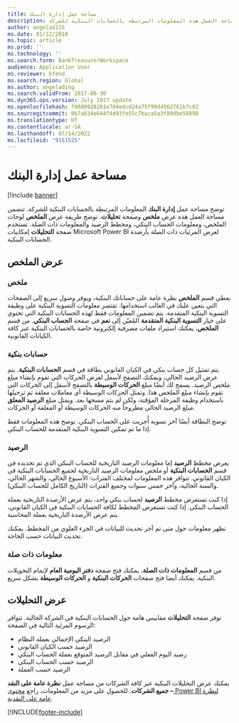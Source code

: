 ```yaml
---
title: مساحة عمل إدارة البنك
description: توفر هذه المقالة معلومات عن مساحة عمل إدارة البنك. توضح مساحة العمل هذه المعلومات المرتبطة بالحسابات البنكية للشركة.
author: angelad116
ms.date: 01/12/2018
ms.topic: article
ms.prod: ''
ms.technology: ''
ms.search.form: BankTreasurerWorkspace
audience: Application User
ms.reviewer: kfend
ms.search.region: Global
ms.author: angelading
ms.search.validFrom: 2017-06-30
ms.dyn365.ops.version: July 2017 update
ms.openlocfilehash: f9880928281e704edcd24a75f99d4562761b7c82
ms.sourcegitcommit: 0b7a034e644f4d93fe55c7baca5a3f89dbe56898
ms.translationtype: HT
ms.contentlocale: ar-SA
ms.lasthandoff: 07/14/2022
ms.locfileid: "9151525"
---
```

# <a name="bank-management-workspace"></a>مساحة عمل إدارة البنك

[!include [banner](../includes/banner.md)]

توضح مساحة عمل **إدارة البنك** المعلومات المرتبطة بالحسابات البنكية للشركة. تتضمن مساحة العمل هذه عرض **ملخص** وصفحة **تحليلات**. توضح طريقة عرض **الملخص** لوحات الملخص، ومعلومات الحساب البنكي، ومخطط الرصيد والمعلومات ذات الصلة. تستخدم صفحة **التحليلات** إمكانيات Microsoft Power BI لعرض المرئيات ذات الصلة بأرصدة الحسابات البنكية.

## <a name="summary-view"></a>عرض الملخص

### <a name="summary"></a>ملخص

يعطي قسم **الملخص** نظرة عامة على حساباتك البنكية، ويوفر وصول سريع إلى الصفحات التي يتعين عليك في الغالب استخدامها. تقتصر معلومات التسوية البنكية على وظيفة التسوية البنكية المتقدمة. يتم تضمين المعلومات فقط لهذه الحسابات البنكية التي تحتوي على خيار **التسوية البنكية المتقدمة** المُعيّن إلى **نعم** في صفحة **الحساب البنكي**. من قسم **الملخص**، يمكنك استيراد ملفات مصرفية إلكترونية خاصة بالحسابات البنكية عبر كافة الكيانات القانونية.

### <a name="bank-accounts"></a>حسابات بنكية

يتم تمثيل كل حساب بنكي في الكيان القانوني بطاقة في قسم **الحسابات البنكية**. يتم عرض الرصيد الحالي، ويمكنك التصفح لأسفل لعرض الحركات التي تقوم بإنشاء مبلغ ملخص الرصيد. يسمح لك أيضًا مبلغ **الحركات الوسيطة** بالتصفح لأسفل إلى الحركات التي تقوم بإنشاء مبلغ الملخص هذا. وتمثل الحركات الوسيطة أي معاملات معلقة تم ترحيلها باستخدام وظيفة المرحلة المؤقتة، ولكن لم يتم مسحها بعد. ويمثل مبلغ **الرصيد المعلق** مبلغ الرصيد الحالي مطروحاً منه الحركات الوسيطة أو المعلقة أو الحركات.

توضح البطاقة أيضًا آخر تسوية أُجريت على الحساب البنكي. توضح هذه المعلومات فقط إذا ما تم تمكين التسوية البنكية المتقدمة للحساب البنكي.

### <a name="balance"></a>الرصيد

يعرض مخطط **الرصيد** إما معلومات الرصيد التاريخية للحساب البنكي الذي تم تحديده في قسم **الحسابات البنكية** أو ملخص معلومات الرصيد التاريخية لجميع الحسابات البنكية في الكيان القانوني. تتوافر هذه المعلومات لمختلف الفترات: الأسبوع الحالي، والشهر الحالي، والسنة الحالية، وآخر خمس سنوات وجميع الفترات (التاريخ الكامل للحساب البنكي). 

إذا كنت تستعرض مخطط **الرصيد** لحساب بنكي واحد، يتم عرض الأرصدة التاريخية بعملة الحساب البنكي. إذا كنت تستعرض المخطط لكافة الحسابات البنكية في الكيان القانوني، يتم عرض الأرصدة التاريخية بعملة المحاسبة.

تظهر معلومات حول متى تم آخر تحديث للبيانات في الجزء العلوي من المخطط. يمكنك تحديث البيانات حسب الحاجة.

### <a name="related-information"></a>معلومات ذات صلة

من قسم **المعلومات ذات الصلة**، يمكنك فتح صفحة **دفتر اليومية العام** لإتمام التحويلات البنكية. يمكنك أيضا فتح صفحات **الحركات البنكية** و **الحركات الوسيطة** بشكل سريع.

## <a name="analytics-view"></a>عرض التحليلات

توفر صفحة **التحليلات** مقاييس هامة حول الحسابات البنكية في الشركة الحالية. تتوافر الرسوم المرئية التالية في الصفحة:

-   الرصيد البنكي الإجمالي بعمله النظام
-   الرصيد حسب الكيان القانوني
-   رصيد اليوم الفعلي في مقابل الرصيد المتوقع بعملة الحساب البنكي
-   الرصيد حسب الحساب البنكي
-   الرصيد حسب العملة

يمكنك عرض التحليلات البنكية عبر كافة الشركات من مساحة عمل **نظرة عامة على النقد – جميع الشركات**. للحصول على مزيد من المعلومات، راجع [محتوى Power BI لنظرة عامة على النقدية](Cash-Overview-Power-BI-content.md).


[!INCLUDE[footer-include](../../includes/footer-banner.md)]
